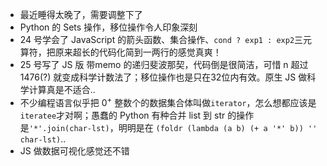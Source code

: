 - 最近睡得太晚了，需要调整下了
- Python 的 Sets 操作，移位操作令人印象深刻
- 24 号学会了 JavaScript 的箭头函数、集合操作、`cond ? exp1 : exp2`三元算符，把原来超长的代码化简到一两行的感觉真爽！
- 25 号写了 JS 版 带memo 的递归斐波那契，代码倒是很简洁，可惜 n 超过1476(?) 就变成科学计数法了；移位操作也是只在32位内有效。原生 JS 做科学计算真是不适合..
- 不少编程语言似乎把 0<sup>+</sup> 整数个的数据集合体叫做`iterator`，怎么想都应该是`iteratee`才对啊；愚蠢的 Python 有种合并 list 到 str 的操作是`'*'.join(char-lst)`，明明是在 `(foldr (lambda (a b) (+ a '*' b)) '' char-lst)`..
- JS 做数据可视化感觉还不错
